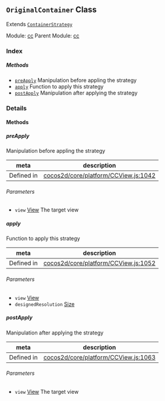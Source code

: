 ## `OriginalContainer` Class

Extends [`ContainerStrategy`](ContainerStrategy.md)


Module: [cc](../modules/cc.md)
Parent Module: [cc](../modules/cc.md)






### Index



##### Methods

  - [`preApply`](#preapply) Manipulation before appling the strategy
  - [`apply`](#apply) Function to apply this strategy
  - [`postApply`](#postapply) Manipulation after applying the strategy



### Details




<!-- Method Block -->
#### Methods


##### preApply

Manipulation before appling the strategy

| meta | description |
|------|-------------|
| Defined in | [cocos2d/core/platform/CCView.js:1042](https://github.com/cocos-creator/engine/blob/2fda22be5638065a190bc4c97da6548631319aba/cocos2d/core/platform/CCView.js#L1042) |

###### Parameters
- `view` <a href="../classes/View.html" class="crosslink">View</a> The target view


##### apply

Function to apply this strategy

| meta | description |
|------|-------------|
| Defined in | [cocos2d/core/platform/CCView.js:1052](https://github.com/cocos-creator/engine/blob/2fda22be5638065a190bc4c97da6548631319aba/cocos2d/core/platform/CCView.js#L1052) |

###### Parameters
- `view` <a href="../classes/View.html" class="crosslink">View</a> 
- `designedResolution` <a href="../classes/Size.html" class="crosslink">Size</a> 


##### postApply

Manipulation after applying the strategy

| meta | description |
|------|-------------|
| Defined in | [cocos2d/core/platform/CCView.js:1063](https://github.com/cocos-creator/engine/blob/2fda22be5638065a190bc4c97da6548631319aba/cocos2d/core/platform/CCView.js#L1063) |

###### Parameters
- `view` <a href="../classes/View.html" class="crosslink">View</a> The target view



